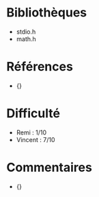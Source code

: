 # Bibliothèques
* stdio.h
* math.h

# Références
* {}

# Difficulté
* Remi : 1/10
* Vincent : 7/10

# Commentaires
* {}
 

